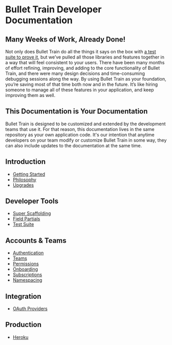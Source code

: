 # Bullet Train Developer Documentation

## Many Weeks of Work, Already Done!
Not only does Bullet Train do all the things it says on the box with [a test suite to prove it](/docs/testing.md), but we’ve pulled all those libraries and features together in a way that will feel consistent to your users. There have been many months of effort refining, improving, and adding to the core functionality of Bullet Train, and there were many design decisions and time-consuming debugging sessions along the way. By using Bullet Train as your foundation, you’re saving most of that time both now and in the future. It’s like hiring someone to manage all of these features in your application, and keep improving them as well.

## This Documentation is Your Documentation
Bullet Train is designed to be customized and extended by the development teams that use it. For that reason, this documentation lives in the same repository as your own application code. It's our intention that anytime developers on your team modify or customize Bullet Train in some way, they can also include updates to the documentation at the same time.

## Introduction
 - [Getting Started](/docs/getting-started)
 - [Philosophy](/docs/philosophy)
 - [Upgrades](/docs/upgrades)

## Developer Tools
 - [Super Scaffolding](/docs/super-scaffolding)
 - [Field Partials](/docs/field-partials)
 - [Test Suite](/docs/testing)

## Accounts & Teams
 - [Authentication](/docs/authentication)
 - [Teams](/docs/teams)
 - [Permissions](/docs/permissions)
 - [Onboarding](/docs/onboarding)
 - [Subscriptions](/docs/subscriptions)
 - [Namespacing](/docs/namespacing)

## Integration
 - [OAuth Providers](/docs/oauth)

## Production
 - [Heroku](/docs/heroku)
